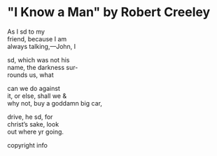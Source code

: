 "I Know a Man" by Robert Creeley
================================

<span data-time_start="0" data-time_end="4767">As</span>
<span data-time_start="4767" data-time_end="5018">I</span>
<span data-time_start="5018" data-time_end="5269">sd</span>
<span data-time_start="5269" data-time_end="5519">to</span>
<span data-time_start="5519" data-time_end="6020">my</span>  
<span data-time_start="6020" data-time_end="6522">friend,</span>
<span data-time_start="6522" data-time_end="7023">because</span>
<span data-time_start="7023" data-time_end="7273">I</span>
<span data-time_start="7273" data-time_end="7774">am</span>  
<span data-time_start="7774" data-time_end="8275">always</span>
<span data-time_start="8275" data-time_end="9534">talking,—John,</span>
<span data-time_start="9534" data-time_end="10036">I</span>  
  
<span data-time_start="10036" data-time_end="10537">sd,</span>
<span data-time_start="10537" data-time_end="10787">which</span>
<span data-time_start="10787" data-time_end="11037">was</span>
<span data-time_start="11037" data-time_end="11539">not</span>
<span data-time_start="11539" data-time_end="11789">his</span>  
<span data-time_start="11789" data-time_end="12541">name,</span>
<span data-time_start="12541" data-time_end="12792">the</span>
<span data-time_start="12792" data-time_end="13293">darkness</span>
<span data-time_start="13293" data-time_end="13798">sur-</span>  
<span data-time_start="13798" data-time_end="14299">rounds</span>
<span data-time_start="14299" data-time_end="14800">us,</span>
<span data-time_start="14800" data-time_end="15301">what</span>  
  
<span data-time_start="15301" data-time_end="15551">can</span>
<span data-time_start="15551" data-time_end="15802">we</span>
<span data-time_start="15802" data-time_end="16304">do</span>
<span data-time_start="16304" data-time_end="16805">against</span>  
<span data-time_start="16805" data-time_end="17307">it,</span>
<span data-time_start="17307" data-time_end="17557">or</span>
<span data-time_start="17557" data-time_end="18058">else,</span>
<span data-time_start="18058" data-time_end="18560">shall</span>
<span data-time_start="18560" data-time_end="18810">we</span>
&  
<span data-time_start="18810" data-time_end="19312">why</span>
<span data-time_start="19312" data-time_end="20064">not,</span>
<span data-time_start="20064" data-time_end="20314">buy</span>
<span data-time_start="20314" data-time_end="20816">a</span>
<span data-time_start="20816" data-time_end="21567">goddamn</span>
<span data-time_start="21567" data-time_end="22069">big</span>
<span data-time_start="22069" data-time_end="22821">car,</span>  
  
<span data-time_start="22821" data-time_end="23073">drive,</span>
<span data-time_start="23073" data-time_end="23333">he</span>
<span data-time_start="23333" data-time_end="23831">sd,</span>
<span data-time_start="23831" data-time_end="24333">for</span>  
<span data-time_start="24333" data-time_end="24584">christ’s</span>
<span data-time_start="24584" data-time_end="25085">sake,</span>
<span data-time_start="25085" data-time_end="25587">look</span>  
<span data-time_start="25587" data-time_end="25838">out</span>
<span data-time_start="25838" data-time_end="26342">where</span>
<span data-time_start="26342" data-time_end="26592">yr</span>
<span data-time_start="26592" data-time_end="26692">going.</span>

copyright info
